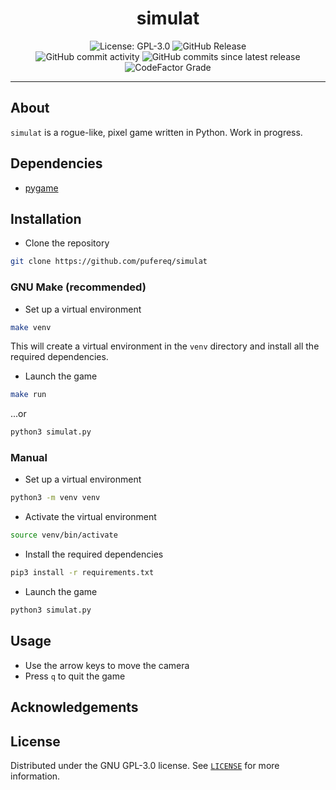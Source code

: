 <h1 style="text-align: center">simulat</h1>

<div style="text-align: center">
    <img alt="License: GPL-3.0" src="https://img.shields.io/github/license/pufereq/simulat">
    <img alt="GitHub Release" src="https://img.shields.io/github/v/release/pufereq/simulat">
    <br>
    <img alt="GitHub commit activity" src="https://img.shields.io/github/commit-activity/m/pufereq/simulat">
    <img alt="GitHub commits since latest release" src="https://img.shields.io/github/commits-since/pufereq/simulat/latest">
    <br>
    <img alt="CodeFactor Grade" src="https://img.shields.io/codefactor/grade/github/pufereq/simulat">
</div>

---

<!-- ## Table of Contents -->

## About

`simulat` is a rogue-like, pixel game written in Python. Work in progress.

## Dependencies

- [pygame](https://pygame.org)

## Installation

- Clone the repository

```sh
git clone https://github.com/pufereq/simulat
```

### GNU Make (recommended)

- Set up a virtual environment

```sh
make venv
```

This will create a virtual environment in the `venv` directory and
install all the required dependencies.

- Launch the game

```sh
make run
```
...or
```sh
python3 simulat.py
```

### Manual

- Set up a virtual environment

```sh
python3 -m venv venv
```

- Activate the virtual environment

```sh
source venv/bin/activate
```

- Install the required dependencies

```sh
pip3 install -r requirements.txt
```

- Launch the game

```sh
python3 simulat.py
```

## Usage

- Use the arrow keys to move the camera
- Press `q` to quit the game

## Acknowledgements

## License

Distributed under the GNU GPL-3.0 license. See [`LICENSE`](LICENSE) for more information.


